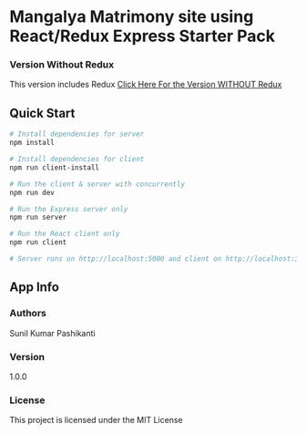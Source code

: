 # Mangalya Matrimony site using React/Redux Express Starter Pack

### Version Without Redux
This version includes Redux
[Click Here For the Version WITHOUT Redux](https://github.com/bradtraversy/react_express_starter) 

## Quick Start

``` bash
# Install dependencies for server
npm install

# Install dependencies for client
npm run client-install

# Run the client & server with concurrently
npm run dev

# Run the Express server only
npm run server

# Run the React client only
npm run client

# Server runs on http://localhost:5000 and client on http://localhost:3000
```

## App Info

### Authors

Sunil Kumar Pashikanti

### Version

1.0.0

### License

This project is licensed under the MIT License
